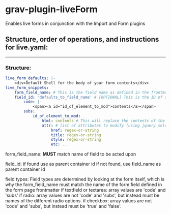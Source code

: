 # grav-plugin-liveForm
Enables live forms in conjunction with the Import and Form plugins

## Structure, order of operations, and instructions for live.yaml:
---
### Structure:

```yaml
live_form_defaults: |-
    <div>Default Shell for the body of your form contents</div>
live_form_snippets:
    form_field_name: # This is the field name as defined in the frontmatter of your corresponding form
    field_id: 'defaults_to_field_name' # [OPTIONAL] This is the ID of an element inject code into, if different than the field name 
        code: |-
            <span><a id="id_of_element_to_mod">contents</a></span>
        subs:
            id_of_element_to_mod:
                html: contents # This will replace the contents of the element with the specified id above (using jquery .html())
                attr: # list of attributes to modify (using jquery selectors)
                    href: regex-or-string
                    title: regex-or-string
                    style: regex-or-string
                    etc: ...
```

form_field_name:
	**MUST** match name of field to be acted upon

field_id:
	if found use as parent container id
	if not found, use field_name as parent container id

field types:
	Field types are determined by looking at the form itself, which is why the form_field_name must match the name of the form field defined in the form page frontmatter
	if textfield or textarea:
		array values are 'code' and 'subs'
	if radio:
		array values are not 'code' and 'subs', but instead must be names of the different radio options.
	if checkbox:
		array values are not 'code' and 'subs', but instead must be 'true' and 'false'.